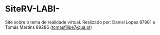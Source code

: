 # SiteRV-LABI-
Site sobre o tema de realidade virtual.  Realizado por: Daniel Lopes 87881 e Tomás Martins 89286 (tomasfilipe7@ua.pt)
